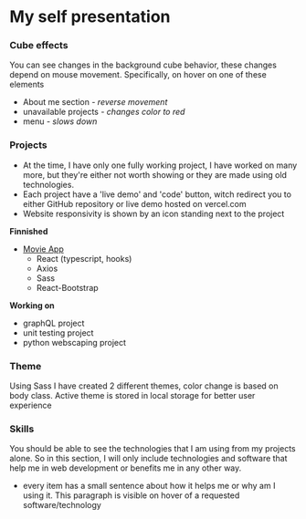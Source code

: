 # My self presentation

### Cube effects
You can see changes in the background cube behavior, these changes depend on mouse movement. Specifically,
on hover on one of these elements

  - About me section _- reverse movement_
  - unavailable projects _- changes color to red_
  - menu  _- slows down_

### Projects    
 - At the time, I have only one fully working project, I have worked on many more, but they're either not 
worth showing or they are made using old technologies. 
 - Each project have a 'live demo' and 'code' button, witch redirect you to either GitHub repository or 
live demo hosted on vercel.com
 - Website responsivity is shown by an icon standing next to the project
   
**Finnished**
- [Movie App](https://github.com/martinslaby70/movies/blob/main/README.md)
    - React (typescript, hooks)
    - Axios
    - Sass
    - React-Bootstrap

**Working on**
- graphQL project
- unit testing project
- python webscaping project

### Theme
Using Sass I have created 2 different themes, color change is based on body class. Active theme is 
stored in local storage for better user experience

### Skills
You should be able to see the technologies that I am using from my projects alone. So in this section, 
I will only include technologies and software that help me in web development or benefits me in any other way.
- every item has a small sentence about how it helps me or why am I using it. This paragraph is visible on hover
of a requested software/technology